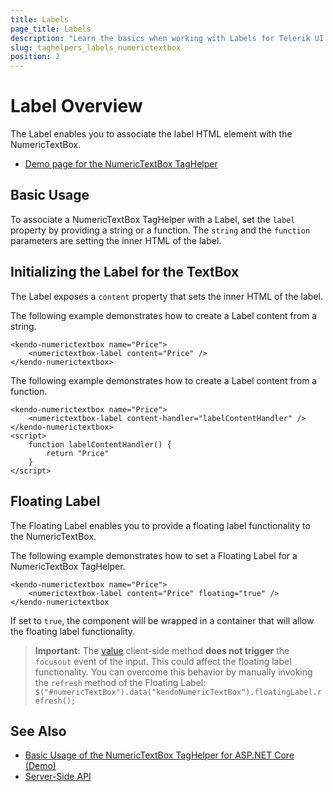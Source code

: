 ```yaml
---
title: Labels
page_title: Labels
description: "Learn the basics when working with Labels for Telerik UI NumericTextBox TagHelper for ASP.NET Core (MVC 6 or ASP.NET Core MVC)."
slug: taghelpers_labels_numerictextbox
position: 2
---
```


# Label Overview

The Label enables you to associate the label HTML element with the NumericTextBox.

* [Demo page for the NumericTextBox TagHelper](https://demos.telerik.com/aspnet-core/numerictextbox/tag-helper)

## Basic Usage

To associate a NumericTextBox TagHelper with a Label, set the `label` property by providing a string or a function. The `string` and the `function` parameters are setting the inner HTML of the label.

## Initializing the Label for the TextBox

The Label exposes a `content` property that sets the inner HTML of the label.

The following example demonstrates how to create a Label content from a string.

    <kendo-numerictextbox name="Price">
        <numerictextbox-label content="Price" />
    </kendo-numerictextbox>


The following example demonstrates how to create a Label content from a function.

    <kendo-numerictextbox name="Price">
        <numerictextbox-label content-handler="labelContentHandler" />
    </kendo-numerictextbox>
    <script>
        function labelContentHandler() {
            return "Price"
        }
    </script>

## Floating Label

The Floating Label enables you to provide a floating label functionality to the NumericTextBox.

The following example demonstrates how to set a Floating Label for a NumericTextBox TagHelper.

    <kendo-numerictextbox name="Price">
        <numerictextbox-label content="Price" floating="true" />
    </kendo-numerictextbox

If set to `true`, the component will be wrapped in a container that will allow the floating label functionality.

> **Important:** The [value](https://docs.telerik.com/kendo-ui/api/javascript/ui/numerictextbox/methods/value) client-side method **does not trigger** the `focusout` event of the input.
This could affect the floating label functionality.
You can overcome this behavior by manually invoking the `refresh` method of the Floating Label: `$("#numericTextBox").data("kendoNumericTextBox").floatingLabel.refresh();`

## See Also

* [Basic Usage of the NumericTextBox TagHelper for ASP.NET Core (Demo)](https://demos.telerik.com/aspnet-core/numerictextbox/tag-helper)
* [Server-Side API](/api/numerictextbox)
